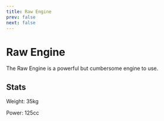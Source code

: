 ```yaml
---
title: Raw Engine
prev: false
next: false
---
```


# Raw Engine
The Raw Engine is a powerful but cumbersome engine to use.

## Stats
Weight: 35kg

Power: 125cc